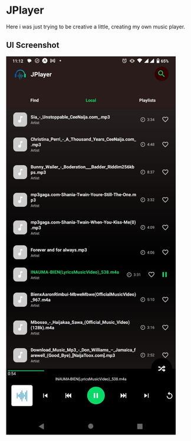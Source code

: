 # JPlayer
Here i was just trying to be creative a little, creating my own music player.

## UI Screenshot
![Alt text](./screenshots/1.jpeg)